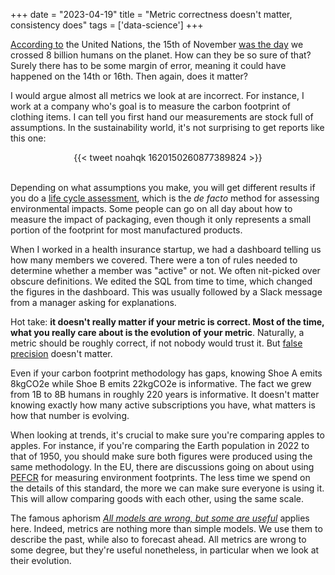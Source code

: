 +++
date = "2023-04-19"
title = "Metric correctness doesn't matter, consistency does"
tags = ['data-science']
+++

[According to](https://www.un.org/en/dayof8billion) the United Nations, the 15th of November [was the day](https://www.bbc.co.uk/newsround/63632981) we crossed 8 billion humans on the planet. How can they be so sure of that? Surely there has to be some margin of error, meaning it could have happened on the 14th or 16th. Then again, does it matter?

I would argue almost all metrics we look at are incorrect. For instance, I work at a company who's goal is to measure the carbon footprint of clothing items. I can tell you first hand our measurements are stock full of assumptions. In the sustainability world, it's not surprising to get reports like this one:

<div align="center">{{< tweet noahqk 1620150260877389824 >}}</div>
</br>

Depending on what assumptions you make, you will get different results if you do a [life cycle assessment](https://www.wikiwand.com/en/Life-cycle_assessment), which is the *de facto* method for assessing environmental impacts. Some people can go on all day about how to measure the impact of packaging, even though it only represents a small portion of the footprint for most manufactured products.

When I worked in a health insurance startup, we had a dashboard telling us how many members we covered. There were a ton of rules needed to determine whether a member was "active" or not. We often nit-picked over obscure definitions. We edited the SQL from time to time, which changed the figures in the dashboard. This was usually followed by a Slack message from a manager asking for explanations.

Hot take: **it doesn't really matter if your metric is correct. Most of the time, what you really care about is the evolution of your metric**. Naturally, a metric should be roughly correct, if not nobody would trust it. But [false precision](https://www.wikiwand.com/en/False_precision) doesn't matter.

Even if your carbon footprint methodology has gaps, knowing Shoe A emits 8kgCO2e while Shoe B emits 22kgCO2e is informative. The fact we grew from 1B to 8B humans in roughly 220 years is informative. It doesn't matter knowing exactly how many active subscriptions you have, what matters is how that number is evolving.

When looking at trends, it's crucial to make sure you're comparing apples to apples. For instance, if you're comparing the Earth population in 2022 to that of 1950, you should make sure both figures were produced using the same methodology. In the EU, there are discussions going on about using [PEFCR](https://ec.europa.eu/environment/eussd/smgp/PEFCR_OEFSR_en.htm) for measuring environment footprints. The less time we spend on the details of this standard, the more we can make sure everyone is using it. This will allow comparing goods with each other, using the same scale.

The famous aphorism [*All models are wrong, but some are useful*](https://www.wikiwand.com/en/All_models_are_wrong) applies here. Indeed, metrics are nothing more than simple models. We use them to describe the past, while also to forecast ahead. All metrics are wrong to some degree, but they're useful nonetheless, in particular when we look at their evolution.
